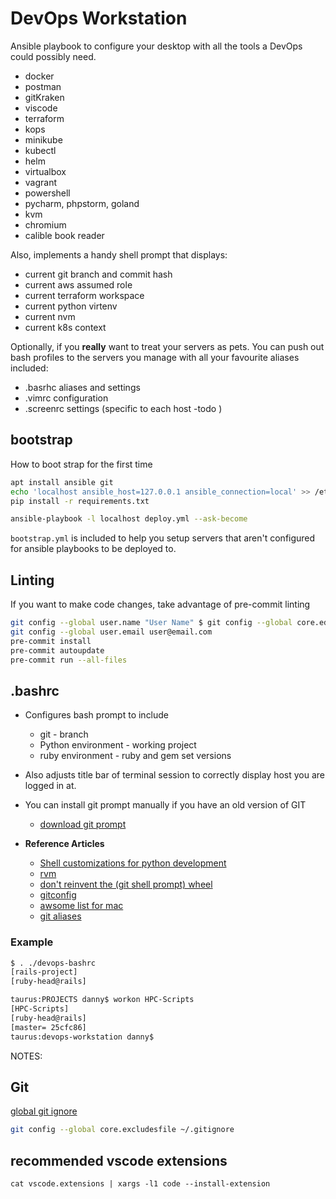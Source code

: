 # DevOps Workstation

Ansible playbook to configure your desktop with all the tools a DevOps could possibly need.

* docker
* postman
* gitKraken
* viscode
* terraform
* kops
* minikube
* kubectl
* helm
* virtualbox
* vagrant
* powershell
* pycharm, phpstorm, goland
* kvm
* chromium
* calible book reader

Also, implements a handy shell prompt that displays:

* current git branch and commit hash
* current aws assumed role
* current terraform workspace
* current python virtenv
* current nvm
* current k8s context


Optionally, if you **really** want to treat your servers as pets.
You can push out bash profiles to the servers you manage with all your 
favourite aliases included:

* .basrhc aliases and settings
* .vimrc configuration
* .screenrc settings (specific to each host -todo )

## bootstrap

How to boot strap for the first time

```bash
apt install ansible git
echo 'localhost ansible_host=127.0.0.1 ansible_connection=local' >> /etc/ansible/hosts
pip install -r requirements.txt

ansible-playbook -l localhost deploy.yml --ask-become
```

`bootstrap.yml` is included to help you setup servers that aren't configured for ansible playbooks to be deployed to.

## Linting

If you want to make code changes, take advantage of pre-commit linting

```bash
git config --global user.name "User Name" $ git config --global core.editor "vi"
git config --global user.email user@email.com
pre-commit install
pre-commit autoupdate
pre-commit run --all-files
```

## .bashrc

* Configures bash prompt to include
  * git - branch
  * Python environment - working project
  * ruby environment - ruby and gem set versions

* Also adjusts title bar of terminal session to correctly display host
 you are logged in at.
* You can install git prompt manually if you have an old version of GIT
  * [download git prompt](https://github.com/git/git/raw/master/contrib/completion/git-prompt.sh)

* **Reference Articles**
  * [Shell customizations for python development](http://cewing.github.io/training.codefellows/lectures/day01/shell.html)
  * [rvm](http://sirupsen.com/get-started-right-with-rvm/)
  * [don't reinvent the (git shell prompt) wheel](http://ithaca.arpinum.org/2013/01/02/git-prompt.html)
  * [gitconfig](https://github.com/jamming/dotfiles/blob/master/git/gitconfig)
  * [awsome list for mac](https://natelandau.com/my-mac-osx-bash_profile/)
  * [git aliases](http://durdn.com/blog/2012/11/22/must-have-git-aliases-advanced-examples/)

### Example

```bash
$ . ./devops-bashrc
[rails-project]
[ruby-head@rails]

taurus:PROJECTS danny$ workon HPC-Scripts
[HPC-Scripts]
[ruby-head@rails]
[master= 25cfc86]
taurus:devops-workstation danny$
```

NOTES:

## Git

[global git ignore](https://gist.github.com/subfuzion/db7f57fff2fb6998a16c)

```bash
git config --global core.excludesfile ~/.gitignore
```


## recommended vscode extensions
```
cat vscode.extensions | xargs -l1 code --install-extension
```

